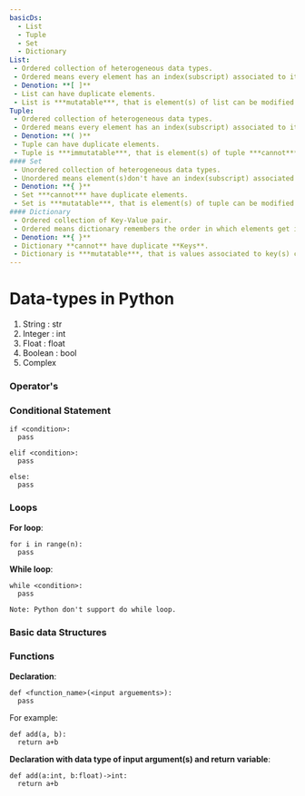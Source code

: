 ```yaml
---
basicDs:
  - List
  - Tuple
  - Set
  - Dictionary
List:
 - Ordered collection of heterogeneous data types.
 - Ordered means every element has an index(subscript) associated to it.
 - Denotion: **[ ]**
 - List can have duplicate elements.
 - List is ***mutatable***, that is element(s) of list can be modified.
Tuple:
 - Ordered collection of heterogeneous data types.
 - Ordered means every element has an index(subscript) associated to it.
 - Denotion: **( )**
 - Tuple can have duplicate elements.
 - Tuple is ***immutatable***, that is element(s) of tuple ***cannot*** be modified.
#### Set
 - Unordered collection of heterogeneous data types.
 - Unordered means element(s)don't have an index(subscript) associated to it.
 - Denotion: **{ }**
 - Set ***cannot*** have duplicate elements.
 - Set is ***mutatable***, that is element(s) of tuple can be modified.
#### Dictionary
 - Ordered collection of Key-Value pair.
 - Ordered means dictionary remembers the order in which elements get inserted into the dictionary.
 - Denotion: **{ }**
 - Dictionary **cannot** have duplicate **Keys**.
 - Dictionary is ***mutatable***, that is values associated to key(s) can be modified.
---
```


# Data-types in Python
1. String  : str
2. Integer : int
3. Float   : float
4. Boolean : bool
5. Complex 

### Operator's

### Conditional Statement
```
if <condition>:
  pass

elif <condition>:
  pass
 
else:
  pass
```

### Loops
**For loop**:
```
for i in range(n):
  pass
```
**While loop**:
```
while <condition>:
  pass
```
`Note: Python don't support do while loop.`

### Basic data Structures


### Functions
**Declaration**:
```
def <function_name>(<input arguements>):
  pass
```
For example:
```
def add(a, b):
  return a+b
```
**Declaration with data type of input argument(s) and return variable**:
```
def add(a:int, b:float)->int:
  return a+b
```
